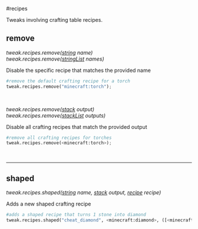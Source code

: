 #recipes

Tweaks involving crafting table recipes.

## remove

*tweak.recipes.remove([string](/arguments/string) name)*  
*tweak.recipes.remove([stringList](/arguments/stringlist) names)*

Disable the specific recipe that matches the provided name
```python
#remove the default crafting recipe for a torch
tweak.recipes.remove("minecraft:torch");
```
<br>

*tweak.recipes.remove([stack](/arguments/stack) output)*  
*tweak.recipes.remove([stackList](/arguments/stacklist) outputs)*

Disable all crafting recipes that match the provided output
```python
#remove all crafting recipes for torches
tweak.recipes.remove(<minecraft:torch>);
```
<br>

---
## shaped

*tweak.recipes.shaped([string](/arguments/string) name, [stack](/arguments/stack) output, [recipe](/arguments/recipe) recipe)*

Adds a new shaped crafting recipe
```python
#adds a shaped recipe that turns 1 stone into diamond
tweak.recipes.shaped("cheat_diamond", <minecraft:diamond>, ([<minecraft:stone>]));
```